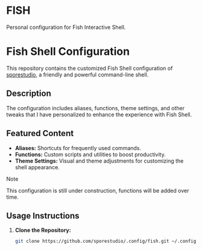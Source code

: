 # FISH
Personal configuration for Fish Interactive Shell.

# Fish Shell Configuration

This repository contains the customized Fish Shell configuration of [sporestudio](https://github.com/sporestudio), a friendly and powerful command-line shell.

## Description

The configuration includes aliases, functions, theme settings, and other tweaks that I have personalized to enhance the experience with Fish Shell.

## Featured Content

- **Aliases:** Shortcuts for frequently used commands.
- **Functions:** Custom scripts and utilities to boost productivity.
- **Theme Settings:** Visual and theme adjustments for customizing the shell appearance.
  
> [!NOTE]
> This configuration is still under construction, functions will be added over time.

## Usage Instructions

1. **Clone the Repository:**
   ```bash
   git clone https://github.com/sporestudio/.config/fish.git ~/.config/fish



